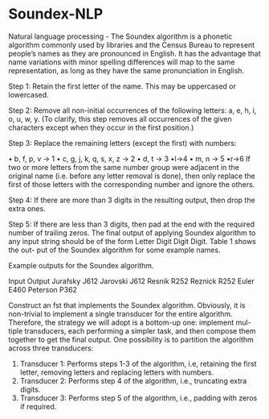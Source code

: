 # Soundex-NLP
Natural language processing - The Soundex algorithm is a phonetic algorithm commonly used by libraries and the Census Bureau to represent people’s names as they are pronounced in English. It has the advantage that name variations with minor spelling differences will map to the same representation, as long as they have the same pronunciation in English.

Step 1: Retain the first letter of the name. This may be uppercased or lowercased.

Step 2: Remove all non-initial occurrences of the following letters: a, e, h, i, o, u, w, y. (To clarify, this step removes all occurrences of the given characters except when they occur in the first position.)

Step 3: Replace the remaining letters (except the first) with numbers:

• b, f, p, v → 1
• c, g, j, k, q, s, x, z → 2 • d, t → 3
•l→4
• m, n → 5
•r→6
If two or more letters from the same number group were adjacent in the original name (i.e. before any letter removal is done), then only replace the first of those letters with the corresponding number and ignore the others.

Step 4: If there are more than 3 digits in the resulting output, then drop the extra ones.

Step 5: If there are less than 3 digits, then pad at the end with the required number of trailing zeros.
The final output of applying Soundex algorithm to any input string should be of the form Letter Digit Digit Digit. Table 1 shows the out- put of the Soundex algorithm for some example names.

Example outputs for the Soundex algorithm.

Input Output
Jurafsky J612
Jarovski J612
Resnik R252
Reznick R252
Euler E460
Peterson P362

Construct an fst that implements the Soundex algorithm. Obviously, it is non-trivial to implement a single transducer for the entire algorithm. Therefore, the strategy we will adopt is a bottom-up one: implement mul- tiple transducers, each performing a simpler task, and then compose them together to get the final output. One possibility is to partition the algorithm across three transducers:

1. Transducer 1: Performs steps 1-3 of the algorithm, i.e, retaining the first letter, removing letters and replacing letters with numbers.
2. Transducer 2: Performs step 4 of the algorithm, i.e., truncating extra digits.
3. Transducer 3: Performs step 5 of the algorithm, i.e., padding with zeros if required.
